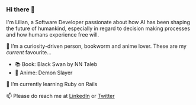 ### Hi there 👋

I'm Lilian, a Software Developer passionate about how AI has been shaping the future of humankind, especially in regard to decision making processes and how humans experience free will.

🤔 I’m a curiosity-driven person, bookworm and anime lover. These are my _current_ favourite...
  - 📚 Book: Black Swan by NN Taleb
  - 🌸 Anime: Demon Slayer
  
🌱 I’m currently learning Ruby on Rails

📫 Please do reach me at [LinkedIn](https://www.linkedin.com/in/ortizlilian/) or [Twitter](https://twitter.com/lilian_ortiz)
